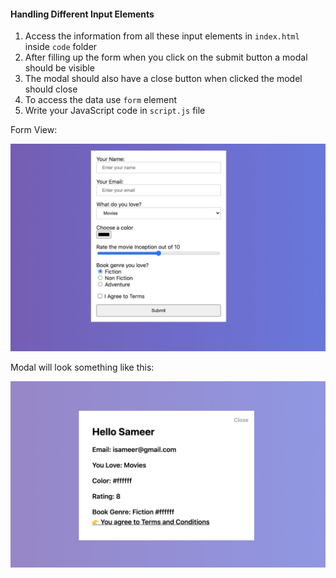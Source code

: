 #### Handling Different Input Elements

1. Access the information from all these input elements in `index.html` inside `code` folder
2. After filling up the form when you click on the submit button a modal should be visible
3. The modal should also have a close button when clicked the model should close
4. To access the data use `form` element
5. Write your JavaScript code in `script.js` file

Form View:

![Modal View](./code/assets/form.jpg)

Modal will look something like this:

![Modal View](./code/assets/modal.jpg)

